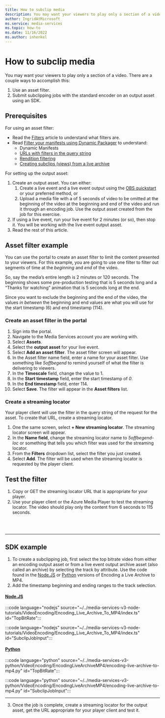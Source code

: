 ```yaml
---
title: How to subclip media
description: You may want your viewers to play only a section of a video. There are a couple of ways to accomplish this. - Use an asset filter. - Submit subclipping jobs with the standard encoder on an output asset using an SDK.
author: IngridAtMicrosoft
ms.service: media-services
ms.topic: how-to
ms.date: 11/16/2022
ms.author: inhenkel
---
```


# How to subclip media

You may want your viewers to play only a section of a video. There are a couple ways to accomplish this:

1. Use an asset filter.
1. Submit subclipping jobs with the standard encoder on an output asset using an SDK.

## Prerequisites

For using an asset filter:

- Read the [Filters](/azure/media-services/latest/filters-concept) article to understand what filters are.
- Read [Filter your manifests using Dynamic Packager](/azure/media-services/latest/filters-dynamic-manifest-concept) to understand:
  - Dynamic Manifests
  - [URLs with filters in the query string](filters-dynamic-manifest-concept.md#examples-urls-with-filters-in-query-string)
  - [Rendition filtering](filters-dynamic-manifest-concept.md#rendition-filtering)
  - [Creating subclips (views) from a live archive](filters-dynamic-manifest-concept.md#creating-subclips-views-from-a-live-archive)

For setting up the output asset:

1. Create an output asset. You can either:
    1. Create a live event and a live event output using the [OBS quickstart](live-event-obs-quickstart.md) or your preferred method, or
    1. Upload a media file with a of 5 seconds of video to be omitted at the beginning of the video at the beginning and end of the video and run it through an encoding job. Use the output asset created from the job for this exercise.
1. If using a live event, run your live event for 2 minutes (or so), then stop it. You will be working with the live event output asset.
1. Read the rest of this article.

## Asset filter example

You can use the portal to create an asset filter to limit the content presented to your viewers. For this example, you are going to use one filter to filter out segments of time at the *beginning* and *end* of the video.

So, say the media’s entire length is 2 minutes or 120 seconds. The beginning shows some pre-production testing that is 5 seconds long and a “Thanks for
watching” animation that is 5 seconds long at the end.

Since you want to exclude the beginning and the end of the video, the values *in between* the beginning and end values are what you will use for the start timestamp (6) and end timestamp (114).

### Create an asset filter in the portal

1. Sign into the portal.
2. Navigate to the Media Services account you are working with.
3. Select **Assets**.
4. Select the **output asset** for your live event.
5. Select **Add an asset filter**. The asset filter screen will appear.
6. In the Asset filter name field, enter a name for your asset filter. Use something like *5offbegend* to remind yourself of what the filter is delivering to viewers.
7. In the **Timescale** field, change the value to 1.
8. In the **Start timestamp** field, enter the start timestamp of *0*.
9. In the **End timestamp** field, enter 114.
10. Select **Save**. The filter will appear in the **Asset filters** list.

### Create a streaming locator

Your player client will use the filter in the query string of the request for the asset. To create that URL, create a streaming locator.

1. One the same screen, select **+ New streaming locator**. The streaming locator screen will appear.
2. In the **Name field**, change the streaming locator name to *5offbegend-loc* or something that tells you which filter was used for the streaming locator.
3. From the **Filters** dropdown list, select the filter you just created.
4. Select **Add**. The filter will be used when the streaming locator is requested by the player client.

## Test the filter

1. Copy or GET the streaming locator URL that is appropriate for your player.
2. Use your player client or the Azure Media Player to test the streaming locator. The video should play only the content from 6 seconds to 115 seconds.

<br/>
<br/>
<hr>

## SDK example

1. To create a subclipping job, first select the top bitrate video from either an encoding output asset or from a live event output archive asset (also called an archive) by selecting the track by attribute. Use the code found in the [Node.JS](https://github.com/Azure-Samples/media-services-v3-node-tutorials/blob/81874cae4279841cca7fa591bbfb1a43aa7a4560/VideoEncoding/Encoding_Live_Archive_To_MP4/index.ts) or [Python](https://github.com/Azure-Samples/media-services-v3-python/edit/main/VideoEncoding/EncodingLiveArchiveMP4/encoding-live-archive-to-mp4.py) versions of Encoding a Live Archive to MP4.
2. Add the timestamp beginning and ending ranges to the track selection.

#### [Node.JS](#tab/node)

:::code language="nodejs" source="~/../media-services-v3-node-tutorials/VideoEncoding/Encoding_Live_Archive_To_MP4/index.ts" id="TopBitRate":::

:::code language="nodejs" source="~/../media-services-v3-node-tutorials/VideoEncoding/Encoding_Live_Archive_To_MP4/index.ts" id="SubclipJobInput":::

#### [Python](#tab/python)

:::code language="python" source="~/../media-services-v3-python/VideoEncoding/EncodingLiveArchiveMP4/encoding-live-archive-to-mp4.py" id="TopBitRate":::

:::code language="python" source="~/../media-services-v3-python/VideoEncoding/EncodingLiveArchiveMP4/encoding-live-archive-to-mp4.py" id="SubclipJobInput":::

---

3. Once the job is complete, create a streaming locator for the output asset, get the URL appropriate for your player client and test it.
